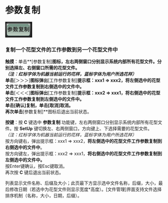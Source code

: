 # 参数复制

![](../.gitbook/assets/b4%20%281%29.PNG)

### 复制一个花型文件的工作参数到另一个花型文件中

**触摸**：单击**\[参数复制\]**图标，左右两侧窗口分别显示系统内部所有花型文件。分别选择左、右侧窗口所需的花型文件。  
_（注：红标字体为机器当前运行的花样，蓝标字体为用户所选花样）_  
单击**\[＞＞＞\]**图标弹出**\[工作参数复制\]**提示框：xxx1 =&gt; xxx2，**将左侧选中的花型文件工作参数复制到右侧选中的文件中**。  
单击**\[＜＜＜\]**图标弹出**\[工作参数复制\]**提示框：xxx2 =&gt; xxx1，**将右侧选中的花型文件工作参数复制到左侧选中的文件中**。  
单击\[确认\]复制，单击\[取消\]取消。  
再次单击**\[参数复制\]**图标后退出当前状态。

**按键**：按 **C** 键选中 **参数复制** 功能键，左右两侧窗口分别显示系统内部所有花型文件。按 **SetUp** 键切换左、右两侧窗口，方向键上、下选择需要的花型文件。  
_（注：红标字体为机器当前运行的花样，蓝标字体为用户所选花样）_  
按方向键右，弹出提示框：xxx1 =&gt; xxx2，**将左侧选中的花型文件工作参数复制到右侧选中的文件中**。  
按方向键左，弹出提示框：xxx2 =&gt; xxx1，**将右侧选中的花型文件工作参数复制到左侧选中的文件中。**  
按Enter键确认，按Esc键取消。  
再次按 **C** 键后退出当前状态。

列表显示文件名称、后缀及大小；此页最下方显示选中文件名称，后缀，大小，最后修改日期（若选中为花型文件则显示宽度\*高度）。\[文件管理\]界面支持文件选择排序机制（名称，大小，日期，后缀）。

